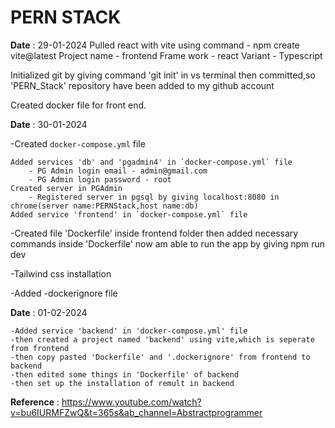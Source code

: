 # PERN STACK

**Date** : 29-01-2024
Pulled react with vite using command - npm create vite@latest
Project name - frontend
Frame work - react
Variant - Typescript

Initialized git by giving command 'git init' in vs terminal
then committed,so 'PERN_Stack' repository have been added to my github account

Created docker file for front end. 

**Date** : 30-01-2024

-Created `docker-compose.yml` file

    Added services 'db' and 'pgadmin4' in `docker-compose.yml` file
        - PG Admin login email - admin@gmail.com
        - PG Admin login password - root
    Created server in PGAdmin
        - Registered server in pgsql by giving localhost:8080 in chrome(server name:PERNStack,host name:db)
    Added service 'frontend' in `docker-compose.yml` file

-Created file 'Dockerfile' inside frontend folder
 then added necessary commands inside 'Dockerfile'
 now am able to run the app by giving npm run dev

-Tailwind css installation

-Added -dockerignore file

**Date** : 01-02-2024

    -Added service 'backend' in 'docker-compose.yml' file
    -then created a project named 'backend' using vite,which is seperate from frontend
    -then copy pasted 'Dockerfile' and '.dockerignore' from frontend to backend
    -then edited some things in 'Dockerfile' of backend
    -then set up the installation of remult in backend   


**Reference** : https://www.youtube.com/watch?v=bu6IURMFZwQ&t=365s&ab_channel=Abstractprogrammer
```